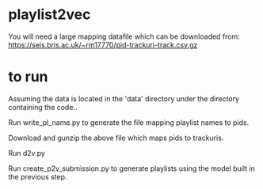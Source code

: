 # playlist2vec

You will need a large mapping datafile which can be downloaded from:
https://seis.bris.ac.uk/~rm17770/pid-trackuri-track.csv.gz

# to run

Assuming the data is located in the 'data' directory under the directory containing the code..

Run write_pl_name.py to generate the file mapping playlist names to pids.

Download and gunzip the above file which maps pids to trackuris.

Run d2v.py

Run create_p2v_submission.py to generate playlists using the model built in the previous step.
